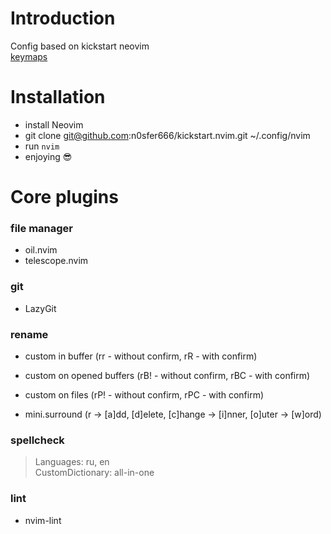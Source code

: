 # Introduction
Config based on kickstart neovim  
[keymaps](https://github.com/n0sfer666/kickstart.nvim/blob/master/doc/nvim_keymaps.txt)
# Installation
  - install Neovim
  - git clone git@github.com:n0sfer666/kickstart.nvim.git ~/.config/nvim
  - run `nvim`
  - enjoying 😎
# Core plugins
### file manager
  - oil.nvim
  - telescope.nvim
### git
  - LazyGit
### rename
  - custom in buffer (<leader>rr - without confirm, <leader>rR - with confirm)
  - custom on opened buffers (<leader>rB! - without confirm, <leader>rBC - with confirm)
  - custom on files (<leader>rP! - without confirm, <leader>rPC - with confirm)

  - mini.surround (<leader>r -> [a]dd, [d]elete, [c]hange -> [i]nner, [o]uter -> [w]ord)
### spellcheck
> Languages: ru, en  
> CustomDictionary: all-in-one
### lint
  - nvim-lint
